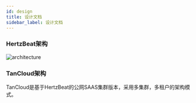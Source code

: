 ```yaml
---
id: design  
title: 设计文档     
sidebar_label: 设计文档     
---
```


### HertzBeat架构   

![architecture](https://cdn.jsdelivr.net/gh/apache/hertzbeat@gh-pages/img/docs/hertzbeat-arch.svg)   

### TanCloud架构  

TanCloud是基于HertzBeat的公网SAAS集群版本，采用多集群，多租户的架构模式。   
